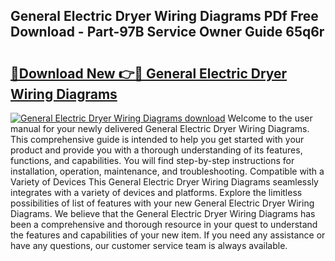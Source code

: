 ## General Electric Dryer Wiring Diagrams PDf Free Download - Part-97B Service Owner Guide 65q6r

# <h2><a href="http://dfrttc.blite.top/?on=General+Electric+Dryer+Wiring+Diagrams">🔗Download New 👉🔴 General Electric Dryer Wiring Diagrams</a></h2>

[![General Electric Dryer Wiring Diagrams download](https://i.imgur.com/lujVjoI.png)](http://dfrttc.blite.top/?on=General+Electric+Dryer+Wiring+Diagrams)
Welcome to the user manual for your newly delivered General Electric Dryer Wiring Diagrams. This comprehensive guide is intended to help you get started with your product and provide you with a thorough understanding of its features, functions, and capabilities. You will find step-by-step instructions for installation, operation, maintenance, and troubleshooting. Compatible with a Variety of Devices This General Electric Dryer Wiring Diagrams seamlessly integrates with a variety of devices and platforms. Explore the limitless possibilities of list of features with your new General Electric Dryer Wiring Diagrams. We believe that the General Electric Dryer Wiring Diagrams has been a comprehensive and thorough resource in your quest to understand the features and capabilities of your new item. If you need any assistance or have any questions, our customer service team is always available.
